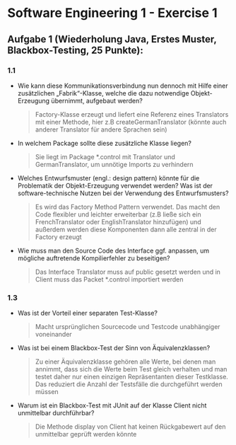 # Software Engineering 1 - Exercise 1

## Aufgabe 1 (Wiederholung Java, Erstes Muster, Blackbox-Testing, 25 Punkte):

### 1.1

* Wie kann diese Kommunikationsverbindung nun dennoch mit Hilfe einer zusätzlichen „Fabrik“-Klasse, welche die dazu notwendige Objekt-Erzeugung übernimmt, aufgebaut werden?
    > Factory-Klasse erzeugt und liefert eine Referenz eines Translators mit einer Methode, hier z.B createGermanTranslator (könnte auch anderer Translator für andere Sprachen sein)
* In welchem Package sollte diese zusätzliche Klasse liegen?
    > Sie liegt im Package *.control mit Translator und GermanTranslator, um unnötige Imports zu verhindern
* Welches Entwurfsmuster (engl.: design pattern) könnte für die Problematik der Objekt-Erzeugung verwendet werden? Was ist der software-technische Nutzen bei der Verwendung des Entwurfsmusters?
    > Es wird das Factory Method Pattern verwendet. Das macht den Code flexibler und leichter erweiterbar (z.B ließe sich ein FrenchTranslator oder EnglishTranslator hinzufügen) und außerdem werden diese Komponenten dann alle zentral in der Factory erzeugt
* Wie muss man den Source Code des Interface ggf. anpassen, um mögliche auftretende Kompilierfehler zu beseitigen?
    > Das Interface Translator muss auf public gesetzt werden und in Client muss das Packet *.control importiert werden 

### 1.3
* Was ist der Vorteil einer separaten Test-Klasse?
    > Macht ursprünglichen Sourcecode und Testcode unabhängiger voneinander
* Was ist bei einem Blackbox-Test der Sinn von Äquivalenzklassen?
    > Zu einer Äquivalenzklasse gehören alle Werte, bei denen man annimmt, dass sich die Werte beim Test gleich verhalten und man testet daher nur einen einzigen Repräsentanten dieser Testklasse. Das reduziert die Anzahl der Testsfälle die durchgeführt werden müssen
* Warum ist ein Blackbox-Test mit JUnit auf der Klasse Client nicht unmittelbar durchführbar?
    > Die Methode display von Client hat keinen Rückgabewert auf den unmittelbar geprüft werden könnte